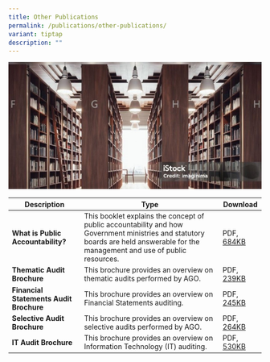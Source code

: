 ```yaml
---
title: Other Publications
permalink: /publications/other-publications/
variant: tiptap
description: ""
---
```

![Library](/images/istockphoto_1442238908_1024x1024_800x400.jpg)

| Description | Type | Download | 
| -------- | -------- | -------- |
| **What is Public Accountability?**    | This booklet explains the concept of public accountability and how Government ministries and statutory boards are held answerable for the management and use of public resources.  | PDF, [684KB](/files/Other%20Publications/WhatIsPAcc.pdf) |
| **Thematic Audit Brochure**    | This brochure provides an overview on thematic audits performed by AGO. | PDF, [239KB](/files/Other%20Publications/TABrochure.pdf) |
| **Financial Statements Audit Brochure**    | This brochure provides an overview on Financial Statements auditing. | PDF, [245KB](/files/Other%20Publications/FSBrochure.pdf) |
| **Selective Audit Brochure**    | This brochure provides an overview on selective audits performed by AGO. | PDF, [264KB](/files/Other%20Publications/SABrochure.pdf) |
| **IT Audit Brochure**    | This brochure provides an overview on Information Technology (IT) auditing. | PDF, [530KB](/files/Other%20Publications/ITauditBrochure.pdf) |